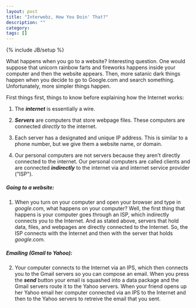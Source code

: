 ```yaml
---
layout: post
title: "Interwebz, How You Doin' That?"
description: ""
category: 
tags: []
---
```

{% include JB/setup %}

What happens when you go to a website? Interesting question. One would suppose that unicorn rainbow farts and fireworks happens inside your computer and then the website appears. Then, more satanic dark things happen when you decide to go to Google.com and search something. Unfortunately, more simpler things happen.

First things first, things to know before explaining how the Internet works:

1. The ***internet*** is essentially a wire.

2. ***Servers*** are computers that store webpage files. These computers are connected *directly* to the internet.

3. Each server has a designated and unique IP address. This is similar to a phone number, but we give them a website name, or domain.

4. Our personal computers are not servers because they aren't directly connected to the internet. Our personal computers are called clients and are connected ***indirectly*** to the internet via and internet service provider ("ISP").


##### Going to a website:
1. When you turn on your computer and open your browser and type in *google*.com, what happens on your computer? Well, the first thing that happens is your computer goes through an ISP, which indirectly connects you to the Internet. And as stated above, servers that hold data, files, and webpages are directly connected to the Internet. So, the ISP connects with the Internet and then with the server that holds *google*.com. 

##### Emailing (Gmail to Yahoo):
2. Your computer connects to the Internet via an IPS, which then connects you to the Gmail servers so you can compose an email. When you press the ***send*** button your email is squashed into a data package and the Gmail servers route it to the Yahoo servers. When your friend opens up her Yahoo email her computer connected via an IPS to the Internet and then to the Yahoo servers to retreive the email that you sent.
